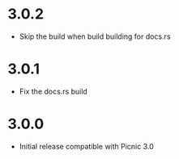 # 3.0.2

* Skip the build when build building for docs.rs

# 3.0.1

* Fix the docs.rs build

# 3.0.0

* Initial release compatible with Picnic 3.0